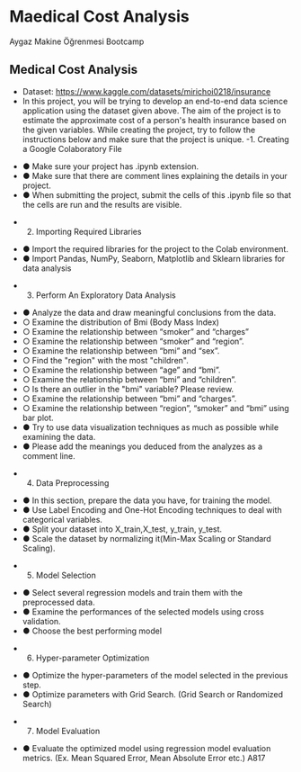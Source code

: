 # Maedical Cost Analysis
Aygaz Makine Öğrenmesi Bootcamp
## Medical Cost Analysis  
- Dataset: https://www.kaggle.com/datasets/mirichoi0218/insurance
- In this project, you will be trying to develop an end-to-end data science application using the
dataset given above. The aim of the project is to estimate the approximate cost of a person's
health insurance based on the given variables. While creating the project, try to follow the
instructions below and make sure that the project is unique.
-1. Creating a Google Colaboratory File
* ● Make sure your project has .ipynb extension.
* ● Make sure that there are comment lines explaining the details in your project.
* ● When submitting the project, submit the cells of this .ipynb file so that the cells are
run and the results are visible.  
- 2. Importing Required Libraries  
* ● Import the required libraries for the project to the Colab environment.
* ● Import Pandas, NumPy, Seaborn, Matplotlib and Sklearn libraries for data analysis
- 3. Perform An Exploratory Data Analysis
* ● Analyze the data and draw meaningful conclusions from the data.
* ○ Examine the distribution of Bmi (Body Mass Index)
* ○ Examine the relationship between “smoker” and “charges”
* ○ Examine the relationship between “smoker” and “region”.
* ○ Examine the relationship between “bmi” and “sex”.
* ○ Find the "region" with the most "children".
* ○ Examine the relationship between “age” and “bmi”.
* ○ Examine the relationship between “bmi” and “children”.
* ○ Is there an outlier in the "bmi" variable? Please review.
* ○ Examine the relationship between “bmi” and “charges”.
* ○ Examine the relationship between “region”, “smoker” and “bmi” using bar plot.
* ● Try to use data visualization techniques as much as possible while examining the
data.
* ● Please add the meanings you deduced from the analyzes as a comment line.
- 4. Data Preprocessing
* ● In this section, prepare the data you have, for training the model.
* ● Use Label Encoding and One-Hot Encoding techniques to deal with categorical
variables.
* ● Split your dataset into X_train,X_test, y_train, y_test.
* ● Scale the dataset by normalizing it(Min-Max Scaling or Standard Scaling).
- 5. Model Selection
* ● Select several regression models and train them with the preprocessed data.
* ● Examine the performances of the selected models using cross validation.
* ● Choose the best performing model
- 6. Hyper-parameter Optimization
* ● Optimize the hyper-parameters of the model selected in the previous step.
* ● Optimize parameters with Grid Search. (Grid Search or Randomized Search)
- 7. Model Evaluation
* ● Evaluate the optimized model using regression model evaluation metrics. (Ex. Mean
Squared Error, Mean Absolute Error etc.)
A817
